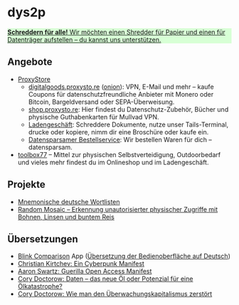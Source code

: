 # dys2p

<a href="support.html">
	<div class="border my-3 px-4 py-3 text-center text-dark" style="background-color: #d7ffd5">
		<strong>Schreddern für alle!</strong> Wir möchten einen Shredder für Papier und einen für Datenträger aufstellen – du kannst uns unterstützen.
	</div>
</a>

## Angebote

* [ProxyStore](https://proxysto.re)
  * [digitalgoods.proxysto.re](https://digitalgoods.proxysto.re/) ([onion](http://digitazyyxyihwwzudp5syxxyn3qhcd63wqcha2dxpfqiyydmrgdiaad.onion/)): VPN, E-Mail und mehr – kaufe Coupons für datenschutzfreundliche Anbieter mit Monero oder Bitcoin, Bargeldversand oder SEPA-Überweisung.
  * [shop.proxysto.re](https://shop.proxysto.re): Hier findest du Datenschutz-Zubehör, Bücher und physische Guthabenkarten für Mullvad VPN.
  * [Ladengeschäft](https://proxysto.re/de/ladensortiment.html): Schreddere Dokumente, nutze unser Tails-Terminal, drucke oder kopiere, nimm dir eine Broschüre oder kaufe ein.
  * [Datensparsamer Bestellservice](https://proxysto.re/de/bestellservice.html): Wir bestellen Waren für dich – datensparsam.
* [toolbox77](https://toolbox77.de) – Mittel zur physischen Selbstverteidigung, Outdoorbedarf und vieles mehr findest du im Onlineshop und im Ladengeschäft.

## Projekte

* [Mnemonische deutsche Wortlisten](https://github.com/dys2p/wordlists-de)
* [Random Mosaic – Erkennung unautorisierter physischer Zugriffe mit Bohnen, Linsen und buntem Reis](2021-12-tamper-evident-protection.html)

## Übersetzungen

* [Blink Comparison](https://f-droid.org/de/packages/org.proninyaroslav.blink_comparison/) App ([Übersetzung der Bedienoberfläche auf Deutsch](https://github.com/proninyaroslav/blink-comparison/commits?author=b068931cc450442b63f5b3d276ea4297))
* [Christian Kirtchev: Ein Cyberpunk Manifest](2021-08-cyberpunk.html)
* [Aaron Swartz: Guerilla Open Access Manifest](2021-08-open-access.html)
* [Cory Doctorow: Daten – das neue Öl oder Potenzial für eine Ölkatastrophe?](2021-03-new-oil.html)
* [Cory Doctorow: Wie man den Überwachungskapitalismus zerstört](2021-04-how-to-destroy-surveillance-capitalism.html)
